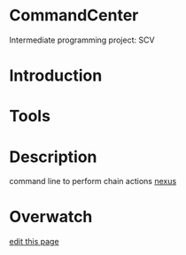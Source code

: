 # CommandCenter
Intermediate programming project:  SCV

# Introduction


# Tools



# Description

command line to perform chain actions [nexus](/nexus) 


# Overwatch 


<span class="edit-link"><a href="https://github.com/yida-li/Gaming-Bots/edit/master/README.md" target="_blank"><i class="fa fa-github"></i> edit this page</a></span>
